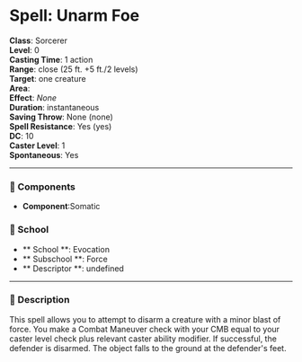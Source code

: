 
# Spell: Unarm Foe
**Class**: Sorcerer  
**Level**: 0  
**Casting Time**: 1 action  
**Range**: close (25 ft. +5 ft./2 levels)  
**Target**: one creature  
**Area**:   
**Effect**: _None_  
**Duration**: instantaneous  
**Saving Throw**: None (none)  
**Spell Resistance**: Yes (yes)  
**DC**: 10  
**Caster Level**: 1  
**Spontaneous**: Yes

---

### 🔮 Components
- **Component**:Somatic

### 🏫 School
- ** School **: Evocation
- ** Subschool **: Force
- ** Descriptor **: undefined
---

### 📜 Description
This spell allows you to attempt to disarm a creature with a minor blast of force. You make a Combat Maneuver check with your CMB equal to your caster level check plus relevant caster ability modifier. If successful, the defender is disarmed. The object falls to the ground at the defender's feet.
